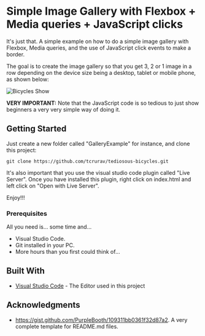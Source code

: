 # Simple Image Gallery with Flexbox + Media queries + JavaScript clicks

It's just that. A simple example on how to do a simple image gallery with Flexbox, Media queries, and the use of JavaScript click events to make a border.

The goal is to create the image gallery so that you get 3, 2 or 1 image in a row depending on the device size being a desktop, tablet or mobile phone, as shown below:

![Bicycles Show](docs/bicycles.gif)

**VERY IMPORTANT:** Note that the JavaScript code is so tedious to just show beginners a very very simple way of doing it.

## Getting Started

Just create a new folder called "GalleryExample" for instance, and clone this project:

````
git clone https://github.com/tcrurav/tediosous-bicycles.git
````

It's also important that you use the visual studio code plugin called "Live Server". Once you have installed this plugin, right click on index.html and left click on "Open with Live Server".

Enjoy!!!


### Prerequisites

All you need is... some time and...
* Visual Studio Code.
* Git installed in your PC.
* More hours than you first could think of...

## Built With

* [Visual Studio Code](https://code.visualstudio.com/) - The Editor used in this project

## Acknowledgments

* https://gist.github.com/PurpleBooth/109311bb0361f32d87a2. A very complete template for README.md files.
